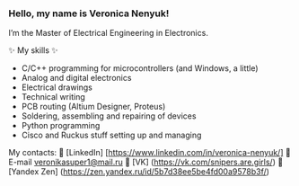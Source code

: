 ### Hello, my name is Veronica Nenyuk!
<!--**VeronicaBionicle/VeronicaBionicle** is a ✨ _special_ ✨ repository because its `README.md` (this file) appears on your GitHub profile.-->
I’m the Master of Electrical Engineering in Electronics.

✨ My skills ✨
+ C/C++ programming for microcontrollers (and Windows, a little)
+ Analog and digital electronics
+ Electrical drawings
+ Technical writing
+ PCB routing (Altium Designer, Proteus)
+ Soldering, assembling and repairing of devices
+ Python programming
+ Cisco and Ruckus stuff setting up and managing  

My contacts:
💬 [LinkedIn] [https://www.linkedin.com/in/veronica-nenyuk/]
💬 E-mail <veronikasuper1@mail.ru>
💬 [VK] (https://vk.com/snipers.are.girls/)
💬 [Yandex Zen] (https://zen.yandex.ru/id/5b7d38ee5be4fd00a9578b3f/)
